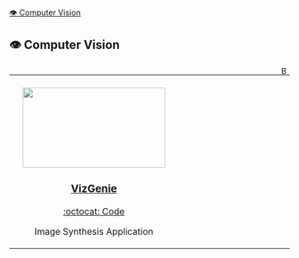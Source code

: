 [👁️ Computer Vision](#-computer-vision) 

## 👁️ Computer Vision

<a href="#"><img align="right" width="15" height="15" src="https://git.io/JtehR" alt="Back to top"></a>

<table width="100%"><tr align="center"><td valign="top" width="33.3%"><br><a href="https://github.com/shreyas21563/VizGenie"><img width="256" height="144" src="screenshots/0_default.png"></a><br><h3><a href="https://github.com/shreyas21563/VizGenie">VizGenie</a></h3><p> <a href="https://github.com/shreyas21563/VizGenie">:octocat: Code</a></p><p>Image Synthesis Application</p></td><td valign="top" width="33.3%"><br>